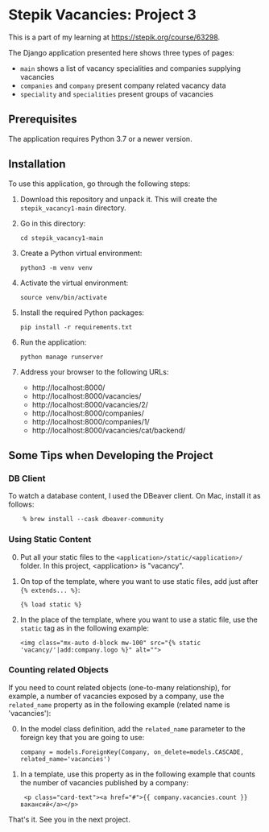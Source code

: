 # Stepik Vacancies: Project 3

This is a part of my learning at https://stepik.org/course/63298.

The Django application presented here shows three types of pages:

- ``main`` shows a list of vacancy specialities and companies supplying vacancies
- ``companies`` and ``company`` present company related vacancy data
-  ``speciality`` and ``specialities`` present groups of vacancies

## Prerequisites

The application requires Python 3.7 or a newer version.

## Installation

To use this application, go through the following steps:

1. Download this repository and unpack it. This will create the ``stepik_vacancy1-main`` directory.
0. Go in this directory:

    ```bazaar
    cd stepik_vacancy1-main
    ```

0. Create a Python virtual environment:

    ```bazaar
    python3 -m venv venv
    ```
   
0. Activate the virtual environment:

    ```bazaar
    source venv/bin/activate
    ```
   
0. Install the required Python packages:

    ```bazaar
    pip install -r requirements.txt
    ```
   
0. Run the application:

    ```bazaar
    python manage runserver
    ```
   
0. Address your browser to the following URLs:

    -   http://localhost:8000/
    -   http://localhost:8000/vacancies/
    -   http://localhost:8000/vacancies/2/
    -   http://localhost:8000/companies/
    -   http://localhost:8000/companies/1/
    -   http://localhost:8000/vacancies/cat/backend/
 
## Some Tips when Developing the Project

### DB Client

To watch a database content, I used the DBeaver client. On Mac, install it as follows:

```
    % brew install --cask dbeaver-community
```

### Using Static Content

0. Put all your static files to the ``<application>/static/<application>/`` folder. In this project, \<application\>
   is "vacancy".
0. On top of the template, where you want to use static files, add just after ``{% extends... %}``:

   ```bazaar
   {% load static %}
   ```

0. In the place of the template, where you want to use a static file, use the ``static`` tag as in the following
   example:

   ```bazaar   
   <img class="mx-auto d-block mw-100" src="{% static 'vacancy/'|add:company.logo %}" alt="">
   ```
   
### Counting related Objects

If you need to count related objects (one-to-many relationship), for example, a number of vacancies exposed
by a company, use the ``related_name`` property as in the following example (related name is 'vacancies'):

0. In the model class definition, add the ``related_name`` parameter to the foreign key that you are going to use:

   ```bazaar   
   company = models.ForeignKey(Company, on_delete=models.CASCADE, related_name='vacancies')
   ```
   
0. In a template, use this property as in the following example that counts the number of vacancies published by a company:
 
    ```bazaar
     <p class="card-text"><a href="#">{{ company.vacancies.count }} вакансий</a></p>
    ```

That's it. See you in the next project.

